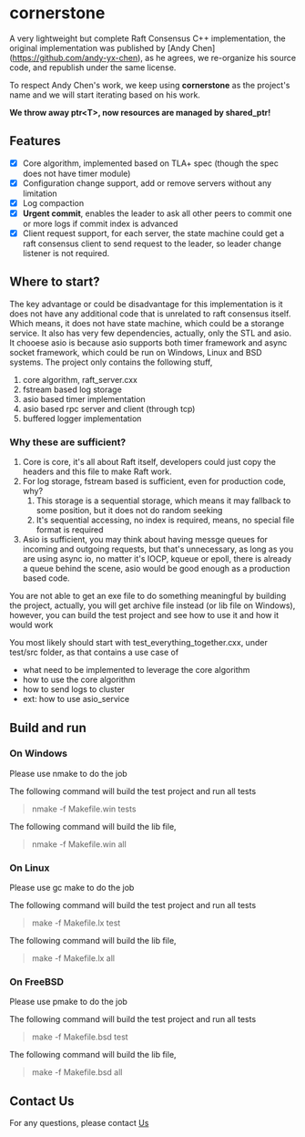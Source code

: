 # cornerstone
A very lightweight but complete Raft Consensus C++ implementation, the original implementation was published by [Andy Chen] (https://github.com/andy-yx-chen), as he agrees,  we re-organize his source code, and republish under the same license.

To respect Andy Chen's work, we keep using **cornerstone** as the project's name and we will start iterating based on his work.

**We throw away ptr\<T\>, now resources are managed by shared_ptr!**

## Features
- [x] Core algorithm, implemented based on TLA+ spec (though the spec does not have timer module)
- [x] Configuration change support, add or remove servers without any limitation
- [x] Log compaction
- [x] **Urgent commit**, enables the leader to ask all other peers to commit one or more logs if commit index is advanced
- [x] Client request support, for each server, the state machine could get a raft consensus client to send request to the leader, so leader change listener is not required.

## Where to start?

The key advantage or could be disadvantage for this implementation is it does not have any additional code that is unrelated to raft consensus itself. Which means, it does not have state machine, which could be a storange service.
It also has very few dependencies, actually, only the STL and asio. It chooese asio is because asio supports both timer framework and async socket framework, which could be run on Windows, Linux and BSD systems.
The project only contains the following stuff,
 1. core algorithm, raft_server.cxx
 2. fstream based log storage
 3. asio based timer implementation
 4. asio based rpc server and client (through tcp)
 5. buffered logger implementation

### Why these are sufficient?
1. Core is core, it's all about Raft itself, developers could just copy the headers and this file to make Raft work.
2. For log storage, fstream based is sufficient, even for production code, why?
    1. This storage is a sequential storage, which means it may fallback to some position, but it does not do random seeking
    2. It's sequential accessing, no index is required, means, no special file format is required
3. Asio is sufficient, you may think about having messge queues for incoming and outgoing requests, but that's unnecessary, as long as you are using async io, no matter it's IOCP, kqueue or epoll, there is already a queue behind the scene, asio would be good enough as a production based code.

You are not able to get an exe file to do something meaningful by building the project, actually, you will get archive file instead (or lib file on Windows), however, you can build the test project and see how to use it and how it would work

You most likely should start with test_everything_together.cxx, under test/src folder, as that contains a use case of 
- what need to be implemented to leverage the core algorithm
- how to use the core algorithm
- how to send logs to cluster 
- ext: how to use asio_service

## Build and run

### On Windows

Please use nmake to do the job

The following command will build the test project and run all tests
> nmake -f Makefile.win tests

The following command will build the lib file,
> nmake -f Makefile.win all

### On Linux

Please use gc make to do the job

The following command will build the test project and run all tests
> make -f Makefile.lx test

The following command will build the lib file,
> make -f Makefile.lx all

### On FreeBSD

Please use pmake to do the job

The following command will build the test project and run all tests
> make -f Makefile.bsd test

The following command will build the lib file,
> make -f Makefile.bsd all

## Contact Us

For any questions, please contact [Us](mailto:github@data-technology.net)
